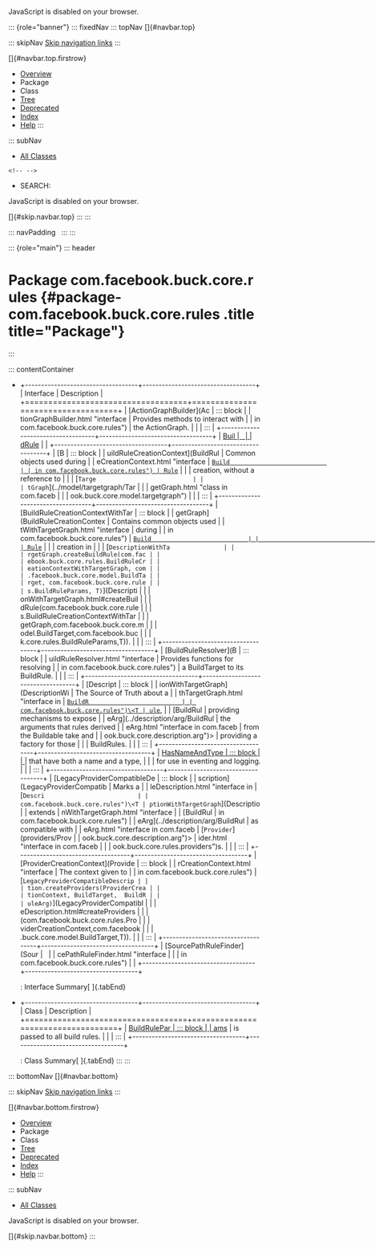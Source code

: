 <div>

JavaScript is disabled on your browser.

</div>

::: {role="banner"}
::: fixedNav
::: topNav
[]{#navbar.top}

::: skipNav
[Skip navigation links](#skip.navbar.top "Skip navigation links")
:::

[]{#navbar.top.firstrow}

-   [Overview](../../../../../index.html)
-   Package
-   Class
-   [Tree](package-tree.html)
-   [Deprecated](../../../../../deprecated-list.html)
-   [Index](../../../../../index-all.html)
-   [Help](../../../../../help-doc.html)
:::

::: subNav
-   [All Classes](../../../../../allclasses.html)

```{=html}
<!-- -->
```
-   SEARCH:

<div>

<div>

JavaScript is disabled on your browser.

</div>

</div>

[]{#skip.navbar.top}
:::
:::

::: navPadding
 
:::
:::

::: {role="main"}
::: header
# Package com.facebook.buck.core.rules {#package-com.facebook.buck.core.rules .title title="Package"}
:::

::: contentContainer
-   +-----------------------------------+-----------------------------------+
    | Interface                         | Description                       |
    +===================================+===================================+
    | [ActionGraphBuilder](Ac           | ::: block                         |
    | tionGraphBuilder.html "interface  | Provides methods to interact with |
    | in com.facebook.buck.core.rules") | the ActionGraph.                  |
    |                                   | :::                               |
    +-----------------------------------+-----------------------------------+
    | [Buil                             |                                   |
    | dRule](BuildRule.html "interface  |                                   |
    | in com.facebook.buck.core.rules") |                                   |
    +-----------------------------------+-----------------------------------+
    | [B                                | ::: block                         |
    | uildRuleCreationContext](BuildRul | Common objects used during        |
    | eCreationContext.html "interface  | [`Build                           |
    | in com.facebook.buck.core.rules") | Rule`](BuildRule.html "interface  |
    |                                   | in com.facebook.buck.core.rules") |
    |                                   | creation, without a reference to  |
    |                                   | [`Targe                           |
    |                                   | tGraph`](../model/targetgraph/Tar |
    |                                   | getGraph.html "class in com.faceb |
    |                                   | ook.buck.core.model.targetgraph") |
    |                                   | :::                               |
    +-----------------------------------+-----------------------------------+
    | [BuildRuleCreationContextWithTar  | ::: block                         |
    | getGraph](BuildRuleCreationContex | Contains common objects used      |
    | tWithTargetGraph.html "interface  | during                            |
    | in com.facebook.buck.core.rules") | [`Build                           |
    |                                   | Rule`](BuildRule.html "interface  |
    |                                   | in com.facebook.buck.core.rules") |
    |                                   | creation in                       |
    |                                   | [`DescriptionWithTa               |
    |                                   | rgetGraph.createBuildRule(com.fac |
    |                                   | ebook.buck.core.rules.BuildRuleCr |
    |                                   | eationContextWithTargetGraph, com |
    |                                   | .facebook.buck.core.model.BuildTa |
    |                                   | rget, com.facebook.buck.core.rule |
    |                                   | s.BuildRuleParams, T)`](Descripti |
    |                                   | onWithTargetGraph.html#createBuil |
    |                                   | dRule(com.facebook.buck.core.rule |
    |                                   | s.BuildRuleCreationContextWithTar |
    |                                   | getGraph,com.facebook.buck.core.m |
    |                                   | odel.BuildTarget,com.facebook.buc |
    |                                   | k.core.rules.BuildRuleParams,T)). |
    |                                   | :::                               |
    +-----------------------------------+-----------------------------------+
    | [BuildRuleResolver](B             | ::: block                         |
    | uildRuleResolver.html "interface  | Provides functions for resolving  |
    | in com.facebook.buck.core.rules") | a BuildTarget to its BuildRule.   |
    |                                   | :::                               |
    +-----------------------------------+-----------------------------------+
    | [Descript                         | ::: block                         |
    | ionWithTargetGraph](DescriptionWi | The Source of Truth about a       |
    | thTargetGraph.html "interface in  | [`BuildR                          |
    | com.facebook.buck.core.rules")\<T | ule`](BuildRule.html "interface i |
    | extends                           | n com.facebook.buck.core.rules"), |
    | [BuildRul                         | providing mechanisms to expose    |
    | eArg](../description/arg/BuildRul | the arguments that rules derived  |
    | eArg.html "interface in com.faceb | from the Buildable take and       |
    | ook.buck.core.description.arg")\> | providing a factory for those     |
    |                                   | BuildRules.                       |
    |                                   | :::                               |
    +-----------------------------------+-----------------------------------+
    | [HasNameAndType                   | ::: block                         |
    | ](HasNameAndType.html "interface  | The type of rule descriptions     |
    | in com.facebook.buck.core.rules") | that have both a name and a type, |
    |                                   | for use in eventing and logging.  |
    |                                   | :::                               |
    +-----------------------------------+-----------------------------------+
    | [LegacyProviderCompatibleDe       | ::: block                         |
    | scription](LegacyProviderCompatib | Marks a                           |
    | leDescription.html "interface in  | [`Descri                          |
    | com.facebook.buck.core.rules")\<T | ptionWithTargetGraph`](Descriptio |
    | extends                           | nWithTargetGraph.html "interface  |
    | [BuildRul                         | in com.facebook.buck.core.rules") |
    | eArg](../description/arg/BuildRul | as compatible with                |
    | eArg.html "interface in com.faceb | [`Provider`](providers/Prov       |
    | ook.buck.core.description.arg")\> | ider.html "interface in com.faceb |
    |                                   | ook.buck.core.rules.providers")s. |
    |                                   | :::                               |
    +-----------------------------------+-----------------------------------+
    | [ProviderCreationContext](Provide | ::: block                         |
    | rCreationContext.html "interface  | The context given to              |
    | in com.facebook.buck.core.rules") | [`LegacyProviderCompatibleDescrip |
    |                                   | tion.createProviders(ProviderCrea |
    |                                   | tionContext, BuildTarget,  BuildR |
    |                                   | uleArg)`](LegacyProviderCompatibl |
    |                                   | eDescription.html#createProviders |
    |                                   | (com.facebook.buck.core.rules.Pro |
    |                                   | viderCreationContext,com.facebook |
    |                                   | .buck.core.model.BuildTarget,T)). |
    |                                   | :::                               |
    +-----------------------------------+-----------------------------------+
    | [SourcePathRuleFinder](Sour       |                                   |
    | cePathRuleFinder.html "interface  |                                   |
    | in com.facebook.buck.core.rules") |                                   |
    +-----------------------------------+-----------------------------------+

    : Interface Summary[ ]{.tabEnd}

-   +-----------------------------------+-----------------------------------+
    | Class                             | Description                       |
    +===================================+===================================+
    | [BuildRulePar                     | ::: block                         |
    | ams](BuildRuleParams.html "class  | Standard set of parameters that   |
    | in com.facebook.buck.core.rules") | is passed to all build rules.     |
    |                                   | :::                               |
    +-----------------------------------+-----------------------------------+

    : Class Summary[ ]{.tabEnd}
:::
:::

::: bottomNav
[]{#navbar.bottom}

::: skipNav
[Skip navigation links](#skip.navbar.bottom "Skip navigation links")
:::

[]{#navbar.bottom.firstrow}

-   [Overview](../../../../../index.html)
-   Package
-   Class
-   [Tree](package-tree.html)
-   [Deprecated](../../../../../deprecated-list.html)
-   [Index](../../../../../index-all.html)
-   [Help](../../../../../help-doc.html)
:::

::: subNav
-   [All Classes](../../../../../allclasses.html)

<div>

<div>

JavaScript is disabled on your browser.

</div>

</div>

[]{#skip.navbar.bottom}
:::
